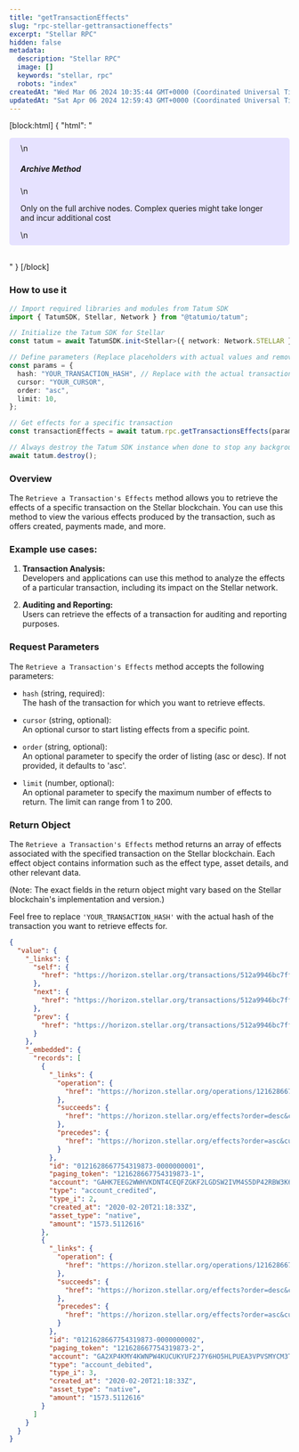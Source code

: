 ```yaml
---
title: "getTransactionEffects"
slug: "rpc-stellar-gettransactioneffects"
excerpt: "Stellar RPC"
hidden: false
metadata: 
  description: "Stellar RPC"
  image: []
  keywords: "stellar, rpc"
  robots: "index"
createdAt: "Wed Mar 06 2024 10:35:44 GMT+0000 (Coordinated Universal Time)"
updatedAt: "Sat Apr 06 2024 12:59:43 GMT+0000 (Coordinated Universal Time)"
---
```

[block:html]
{
  "html": "<div style="padding: 10px 20px; border-radius: 5px; background-color: #e6e2ff; margin: 0 0 30px 0;">\n  <h5>Archive Method</h5>\n  <p>Only on the full archive nodes. Complex queries might take longer and incur additional cost</p>\n</div>"
}
[/block]


### How to use it

```typescript
// Import required libraries and modules from Tatum SDK
import { TatumSDK, Stellar, Network } from "@tatumio/tatum";

// Initialize the Tatum SDK for Stellar
const tatum = await TatumSDK.init<Stellar>({ network: Network.STELLAR });

// Define parameters (Replace placeholders with actual values and remove redundant)
const params = {
  hash: "YOUR_TRANSACTION_HASH", // Replace with the actual transaction hash
  cursor: "YOUR_CURSOR",
  order: "asc",
  limit: 10,
};

// Get effects for a specific transaction
const transactionEffects = await tatum.rpc.getTransactionsEffects(params);

// Always destroy the Tatum SDK instance when done to stop any background processes
await tatum.destroy();
```

### Overview

The `Retrieve a Transaction's Effects` method allows you to retrieve the effects of a specific transaction on the Stellar blockchain. You can use this method to view the various effects produced by the transaction, such as offers created, payments made, and more.

### Example use cases:

1. **Transaction Analysis:**  
   Developers and applications can use this method to analyze the effects of a particular transaction, including its impact on the Stellar network.

2. **Auditing and Reporting:**  
   Users can retrieve the effects of a transaction for auditing and reporting purposes.

### Request Parameters

The `Retrieve a Transaction's Effects` method accepts the following parameters:

- `hash` (string, required):  
  The hash of the transaction for which you want to retrieve effects.

- `cursor` (string, optional):  
  An optional cursor to start listing effects from a specific point.

- `order` (string, optional):  
  An optional parameter to specify the order of listing (asc or desc). If not provided, it defaults to 'asc'.

- `limit` (number, optional):  
  An optional parameter to specify the maximum number of effects to return. The limit can range from 1 to 200.

### Return Object

The `Retrieve a Transaction's Effects` method returns an array of effects associated with the specified transaction on the Stellar blockchain. Each effect object contains information such as the effect type, asset details, and other relevant data.

(Note: The exact fields in the return object might vary based on the Stellar blockchain's implementation and version.)

Feel free to replace `'YOUR_TRANSACTION_HASH'` with the actual hash of the transaction you want to retrieve effects for.

```json
{
  "value": {
    "_links": {
      "self": {
        "href": "https://horizon.stellar.org/transactions/512a9946bc7ff4a363299f14f79e0beb9b9cdbd0103e3a69a44446a0aa6471a8/effects?cursor=&limit=10&order=asc"
      },
      "next": {
        "href": "https://horizon.stellar.org/transactions/512a9946bc7ff4a363299f14f79e0beb9b9cdbd0103e3a69a44446a0aa6471a8/effects?cursor=121628667754319873-2&limit=10&order=asc"
      },
      "prev": {
        "href": "https://horizon.stellar.org/transactions/512a9946bc7ff4a363299f14f79e0beb9b9cdbd0103e3a69a44446a0aa6471a8/effects?cursor=121628667754319873-1&limit=10&order=desc"
      }
    },
    "_embedded": {
      "records": [
        {
          "_links": {
            "operation": {
              "href": "https://horizon.stellar.org/operations/121628667754319873"
            },
            "succeeds": {
              "href": "https://horizon.stellar.org/effects?order=desc&cursor=121628667754319873-1"
            },
            "precedes": {
              "href": "https://horizon.stellar.org/effects?order=asc&cursor=121628667754319873-1"
            }
          },
          "id": "0121628667754319873-0000000001",
          "paging_token": "121628667754319873-1",
          "account": "GAHK7EEG2WWHVKDNT4CEQFZGKF2LGDSW2IVM4S5DP42RBW3K6BTODB4A",
          "type": "account_credited",
          "type_i": 2,
          "created_at": "2020-02-20T21:18:33Z",
          "asset_type": "native",
          "amount": "1573.5112616"
        },
        {
          "_links": {
            "operation": {
              "href": "https://horizon.stellar.org/operations/121628667754319873"
            },
            "succeeds": {
              "href": "https://horizon.stellar.org/effects?order=desc&cursor=121628667754319873-2"
            },
            "precedes": {
              "href": "https://horizon.stellar.org/effects?order=asc&cursor=121628667754319873-2"
            }
          },
          "id": "0121628667754319873-0000000002",
          "paging_token": "121628667754319873-2",
          "account": "GA2XP4KMY4KWNPW4KUCUKYUF2J7Y6HO5HLPUEA3VPVSMYCM3TGNEZP5S",
          "type": "account_debited",
          "type_i": 3,
          "created_at": "2020-02-20T21:18:33Z",
          "asset_type": "native",
          "amount": "1573.5112616"
        }
      ]
    }
  }
}
```
